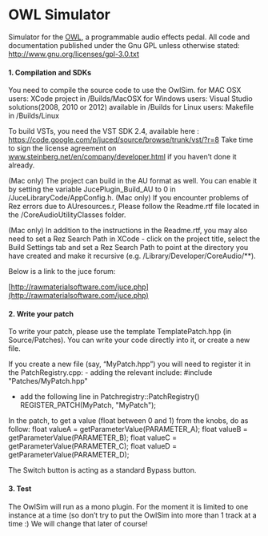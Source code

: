 # OWL Simulator #

Simulator for the [OWL](http://hoxtonowl.com/), a programmable audio effects
pedal. All code and documentation published under the Gnu GPL unless otherwise
stated: http://www.gnu.org/licenses/gpl-3.0.txt


#### 1. Compilation and SDKs
You need to compile the source code to use the OwlSim. for MAC OSX users: XCode 
project in /Builds/MacOSX for Windows users: Visual Studio solutions(2008, 2010 
or 2012) available in /Builds for Linux users: Makefile in /Builds/Linux

To build VSTs, you need the VST SDK 2.4, available here :
https://code.google.com/p/juced/source/browse/trunk/vst/?r=8 Take time to sign
the license agreement on www.steinberg.net/en/company/developer.html‎ if you
haven’t done it already.

(Mac only) The project can build in the AU format as well. You can enable it by
setting the variable JucePlugin_Build_AU to 0 in /JuceLibraryCode/AppConfig.h.
(Mac only) If you encounter problems of Rez errors due to AUresources.r, Please
follow the Readme.rtf file located in the /CoreAudioUtilityClasses folder.

(Mac only) In addition to the instructions in the Readme.rtf, you may also need
to set a Rez Search Path in XCode - click on the project title, select the Build
Settings tab and set a Rez Search Path to point at the directory you have
created and make it recursive (e.g. /Library/Developer/CoreAudio/**).

Below is a link to the juce forum:

[http://rawmaterialsoftware.com/juce.php](http://rawmaterialsoftware.com/juce.php)

#### 2. Write your patch
To write your patch, please use the template TemplatePatch.hpp (in Source/Patches).
You can write your code directly into it, or create a new file.

If you create a new file (say, “MyPatch.hpp”) you will need to register it in
the PatchRegistry.cpp: - adding the relevant include: 
	#include "Patches/MyPatch.hpp"

- add the following line in Patchregistry::PatchRegistry()
REGISTER_PATCH(MyPatch, "MyPatch");

In the patch, to get a value (float between 0 and 1) from the knobs, do as
follow: float valueA = getParameterValue(PARAMETER_A); float valueB =
getParameterValue(PARAMETER_B); float valueC = getParameterValue(PARAMETER_C);
float valueD = getParameterValue(PARAMETER_D);

The Switch button is acting as a standard Bypass button.


#### 3. Test 
The OwlSim will run as a mono plugin. For the moment it is limited to one instance 
at a time (so don’t try to put the OwlSim into more than 1 track at a time :) We 
will change that later of course!
